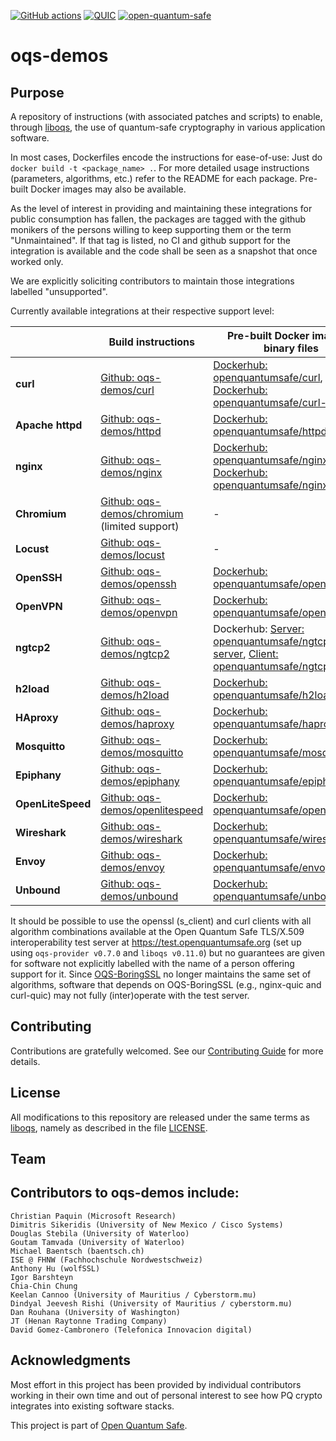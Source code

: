 [![GitHub actions](https://github.com/open-quantum-safe/oqs-demos/actions/workflows/linux.yml/badge.svg)](https://github.com/open-quantum-safe/oqs-demos/actions/workflows/linux.yml)
[![QUIC](https://github.com/open-quantum-safe/oqs-demos/actions/workflows/quic.yml/badge.svg)](https://github.com/open-quantum-safe/oqs-demos/actions/workflows/quic.yml)
[![open-quantum-safe](https://circleci.com/gh/open-quantum-safe/oqs-demos.svg?style=svg)](https://app.circleci.com/pipelines/github/open-quantum-safe/oqs-demos)

oqs-demos
=========

## Purpose

A repository of instructions (with associated patches and scripts) to enable, through [liboqs](https://github.com/open-quantum-safe/liboqs), the use of quantum-safe cryptography in various application software.

In most cases, Dockerfiles encode the instructions for ease-of-use: Just do `docker build -t <package_name> .`. For more detailed usage instructions (parameters, algorithms, etc.) refer to the README for each package.  Pre-built Docker images may also be available.

As the level of interest in providing and maintaining these integrations for public consumption has fallen, the packages are tagged with the github monikers of the persons willing to keep supporting them or the term "Unmaintained". If that tag is listed, no CI and github support for the integration is available and the code shall be seen as a snapshot that once worked only. 

We are explicitly soliciting contributors to maintain those integrations labelled "unsupported".

Currently available integrations at their respective support level:

|                   | **Build instructions**                                   | **Pre-built Docker image or binary files**                                                                                                                                                                                                  | Support |
|-------------------|----------------------------------------------------------|---------------------------------------------------------------------------------------------------------------------------------------------------------------------------------------------------------------------------------------------| -------- |
| **curl**          | [Github: oqs-demos/curl](curl)                           | [Dockerhub: openquantumsafe/curl](https://hub.docker.com/repository/docker/openquantumsafe/curl), [Dockerhub: openquantumsafe/curl-quic](https://hub.docker.com/repository/docker/openquantumsafe/curl-quic)                                | Maintained: @baentsch, @pi-314159
| **Apache httpd**  | [Github: oqs-demos/httpd](httpd)                         | [Dockerhub: openquantumsafe/httpd](https://hub.docker.com/repository/docker/openquantumsafe/httpd)                                                                                                                                          | Maintained: @baentsch
| **nginx**         | [Github: oqs-demos/nginx](nginx)                         | [Dockerhub: openquantumsafe/nginx](https://hub.docker.com/repository/docker/openquantumsafe/nginx), [Dockerhub: openquantumsafe/nginx-quic](https://hub.docker.com/repository/docker/openquantumsafe/nginx-quic)                            | Maintained: @baentsch, @bhess, @pi-314159
| **Chromium**      | [Github: oqs-demos/chromium](chromium) (limited support) | -                                                                                                                                                                                                                                           | Maintained: @pi-314159
| **Locust**        | [Github: oqs-demos/locust](locust)                       | -                                                                                                                                                                                                                                           | Maintained: @davidgca
| **OpenSSH**       | [Github: oqs-demos/openssh](openssh)                     | [Dockerhub: openquantumsafe/openssh](https://hub.docker.com/repository/docker/openquantumsafe/openssh)                                                                                                                                      | Unmaintained
| **OpenVPN**       | [Github: oqs-demos/openvpn](openvpn)                     | [Dockerhub: openquantumsafe/openvpn](https://hub.docker.com/repository/docker/openquantumsafe/openvpn)                                                                                                                                      | Unmaintained
| **ngtcp2**        | [Github: oqs-demos/ngtcp2](ngtcp2)                       | Dockerhub: [Server: openquantumsafe/ngtcp2-server](https://hub.docker.com/repository/docker/openquantumsafe/ngtcp2-server), [Client: openquantumsafe/ngtcp2-client](https://hub.docker.com/repository/docker/openquantumsafe/ngtcp2-client) | Unmaintained
| **h2load**        | [Github: oqs-demos/h2load](h2load)                       | [ Dockerhub: openquantumsafe/h2load](https://hub.docker.com/repository/docker/openquantumsafe/h2load)                                                                                                                                       | Unmaintained
| **HAproxy**       | [Github: oqs-demos/haproxy](haproxy)                     | [Dockerhub: openquantumsafe/haproxy](https://hub.docker.com/repository/docker/openquantumsafe/haproxy)                                                                                                                                      | Unmaintained
| **Mosquitto**     | [Github: oqs-demos/mosquitto](mosquitto)                 | [Dockerhub: openquantumsafe/mosquitto](https://hub.docker.com/repository/docker/openquantumsafe/mosquitto)                                                                                                                                  | Unmaintained
| **Epiphany**      | [Github: oqs-demos/epiphany](epiphany)                   | [Dockerhub: openquantumsafe/epiphany](https://hub.docker.com/repository/docker/openquantumsafe/epiphany)                                                                                                                                    | Deprecated
| **OpenLiteSpeed** | [Github: oqs-demos/openlitespeed](openlitespeed)         | [ Dockerhub: openquantumsafe/openlitespeed](https://hub.docker.com/repository/docker/openquantumsafe/openlitespeed)                                                                                                                         | Deprecated
| **Wireshark**     | [Github: oqs-demos/wireshark](wireshark)                 | [Dockerhub: openquantumsafe/wireshark](https://hub.docker.com/repository/docker/openquantumsafe/wireshark)                                                                                                                                  | Deprecated
| **Envoy**         | [Github: oqs-demos/envoy](envoy)                         | [ Dockerhub: openquantumsafe/envoy](https://hub.docker.com/repository/docker/openquantumsafe/envoy)                                                                                                                                         | Deprecated
| **Unbound**       | [Github: oqs-demos/unbound](unbound)                     | [ Dockerhub: openquantumsafe/unbound](https://hub.docker.com/repository/docker/openquantumsafe/unbound)                                                                                                                                     | Deprecated

It should be possible to use the openssl (s_client) and curl clients with all algorithm combinations available at the Open Quantum Safe TLS/X.509 interoperability test server at https://test.openquantumsafe.org (set up using `oqs-provider v0.7.0` and `liboqs v0.11.0`) but no guarantees are given for software not explicitly labelled with the name of a person offering support for it. Since [OQS-BoringSSL](https://github.com/open-quantum-safe/boringssl) no longer maintains the same set of algorithms, software that depends on OQS-BoringSSL (e.g., nginx-quic and curl-quic) may not fully (inter)operate with the test server.

## Contributing

Contributions are gratefully welcomed. See our [Contributing Guide](https://github.com/open-quantum-safe/oqs-demos/wiki/Contributing-guide) for more details.

## License

All modifications to this repository are released under the same terms as [liboqs](https://github.com/open-quantum-safe/liboqs), namely as described in the file [LICENSE](https://github.com/open-quantum-safe/liboqs/blob/main/LICENSE.txt).

## Team

## Contributors to oqs-demos include:

    Christian Paquin (Microsoft Research)
    Dimitris Sikeridis (University of New Mexico / Cisco Systems)
    Douglas Stebila (University of Waterloo)
    Goutam Tamvada (University of Waterloo)
    Michael Baentsch (baentsch.ch)
    ISE @ FHNW (Fachhochschule Nordwestschweiz)
    Anthony Hu (wolfSSL)
    Igor Barshteyn
    Chia-Chin Chung
    Keelan Cannoo (University of Mauritius / Cyberstorm.mu)
    Dindyal Jeevesh Rishi (University of Mauritius / cyberstorm.mu)
    Dan Rouhana (University of Washington)
    JT (Henan Raytonne Trading Company)
    David Gomez-Cambronero (Telefonica Innovacion digital)

## Acknowledgments

Most effort in this project has been provided by individual contributors working in their own time and out of personal interest to see how PQ crypto integrates into existing software stacks.

This project is part of [Open Quantum Safe](https://openquantumsafe.org/news/).

